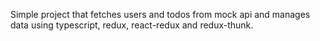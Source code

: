Simple project that fetches users and todos from mock api and manages data using typescript, redux, react-redux and redux-thunk.

